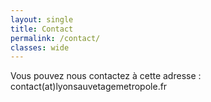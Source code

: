 ```yaml
---
layout: single
title: Contact
permalink: /contact/
classes: wide
---
```


Vous pouvez nous contactez à cette adresse : contact(at)lyonsauvetagemetropole.fr